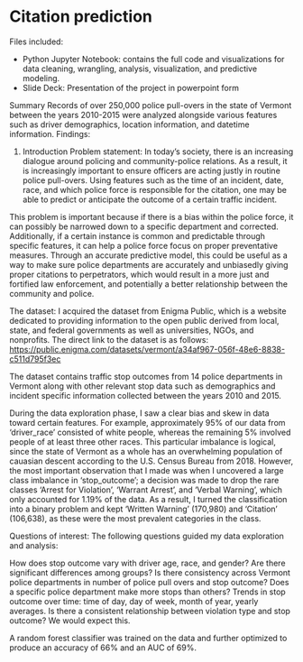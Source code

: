 # Citation prediction
 Files included: 
    <ul>
        <li>Python Jupyter Notebook: contains the full code and visualizations for data cleaning, wrangling, analysis, visualization, and predictive modeling.</li>
        <li>Slide Deck: Presentation of the project in powerpoint form</li>
        </ul>

Summary
Records of over 250,000 police pull-overs in the state of Vermont between the years 2010-2015 were analyzed alongside various features such as driver demographics, location information, and datetime information. Findings:

1. Introduction
Problem statement:
In today’s society, there is an increasing dialogue around policing and community-police relations. As a result, it is increasingly important to ensure officers are acting justly in routine police pull-overs. Using features such as the time of an incident, date, race, and which police force is responsible for the citation, one may be able to predict or anticipate the outcome of a certain traffic incident.

This problem is important because if there is a bias within the police force, it can possibly be narrowed down to a specific department and corrected. Additionally, if a certain instance is common and predictable through specific features, it can help a police force focus on proper preventative measures. Through an accurate predictive model, this could be useful as a way to make sure police departments are accurately and unbiasedly giving proper citations to perpetrators, which would result in a more just and fortified law enforcement, and potentially a better relationship between the community and police.

The dataset:
I acquired the dataset from Enigma Public, which is a website dedicated to providing information to the open public derived from local, state, and federal governments as well as universities, NGOs, and nonprofits. The direct link to the dataset is as follows: https://public.enigma.com/datasets/vermont/a34af967-056f-48e6-8838-c511d795f3ec

The dataset contains traffic stop outcomes from 14 police departments in Vermont along with other relevant stop data such as demographics and incident specific information collected between the years 2010 and 2015.

During the data exploration phase, I saw a clear bias and skew in data toward certain features. For example, approximately 95% of our data from ‘driver_race’ consisted of white people, whereas the remaining 5% involved people of at least three other races. This particular imbalance is logical, since the state of Vermont as a whole has an overwhelming population of cauasian descent according to the U.S. Census Bureau from 2018. However, the most important observation that I made was when I uncovered a large class imbalance in ‘stop_outcome’; a decision was made to drop the rare classes ‘Arrest for Violation’, ‘Warrant Arrest’, and ‘Verbal Warning’, which only accounted for 1.19% of the data. As a result, I turned the classification into a binary problem and kept ‘Written Warning’ (170,980) and ‘Citation’ (106,638), as these were the most prevalent categories in the class.

Questions of interest:
The following questions guided my data exploration and analysis:

How does stop outcome vary with driver age, race, and gender? Are there significant differences among groups?
Is there consistency across Vermont police departments in number of police pull overs and stop outcome? Does a specific police department make more stops than others?
Trends in stop outcome over time: time of day, day of week, month of year, yearly averages.
Is there a consistent relationship between violation type and stop outcome? We would expect this.

A random forest classifier was trained on the data and further optimized to produce an accuracy of 66% and an AUC of 69%.
